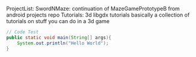 ProjectList: 
	SwordNMaze: continuation of MazeGamePrototypeB from android projects repo
	Tutorials: 3d libgdx tutorials basically a collection of tutorials on stuff you can do in a 3d game


```Java
// Code Test
public static void main(String[] args){
	System.out.println("Hello World");
}
```